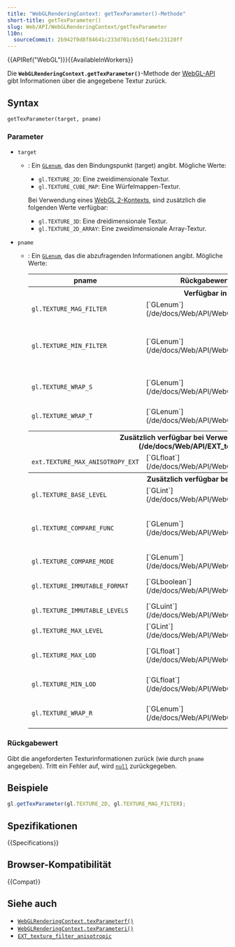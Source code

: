 ```yaml
---
title: "WebGLRenderingContext: getTexParameter()-Methode"
short-title: getTexParameter()
slug: Web/API/WebGLRenderingContext/getTexParameter
l10n:
  sourceCommit: 2b942f0d8f84641c233d701cb5d1f4e6c23120ff
---
```


{{APIRef("WebGL")}}{{AvailableInWorkers}}

Die **`WebGLRenderingContext.getTexParameter()`**-Methode der [WebGL-API](/de/docs/Web/API/WebGL_API) gibt Informationen über die angegebene Textur zurück.

## Syntax

```js-nolint
getTexParameter(target, pname)
```

### Parameter

- `target`

  - : Ein [`GLenum`](/de/docs/Web/API/WebGL_API/Types), das den Bindungspunkt (target) angibt. Mögliche Werte:

    - `gl.TEXTURE_2D`: Eine zweidimensionale Textur.
    - `gl.TEXTURE_CUBE_MAP`: Eine Würfelmappen-Textur.

    Bei Verwendung eines [WebGL 2-Kontexts](/de/docs/Web/API/WebGL2RenderingContext), sind zusätzlich die folgenden Werte verfügbar:

    - `gl.TEXTURE_3D`: Eine dreidimensionale Textur.
    - `gl.TEXTURE_2D_ARRAY`: Eine zweidimensionale Array-Textur.

- `pname`

  - : Ein [`GLenum`](/de/docs/Web/API/WebGL_API/Types), das die abzufragenden Informationen angibt. Mögliche Werte:

    <table class="standard-table">
      <thead>
        <tr>
          <th scope="col">pname</th>
          <th scope="col">Rückgabewerttyp</th>
          <th scope="col">Beschreibung</th>
          <th scope="col">Mögliche Rückgabewerte</th>
        </tr>
      </thead>
      <tbody>
        <tr>
          <th colspan="4">Verfügbar in einem WebGL 1-Kontext</th>
        </tr>
        <tr>
          <td><code>gl.TEXTURE_MAG_FILTER</code></td>
          <td>[`GLenum`](/de/docs/Web/API/WebGL_API/Types)</td>
          <td>Texturvergrößerungsfilter</td>
          <td><code>gl.LINEAR</code> (Standardwert), <code>gl.NEAREST</code>.</td>
        </tr>
        <tr>
          <td><code>gl.TEXTURE_MIN_FILTER</code></td>
          <td>[`GLenum`](/de/docs/Web/API/WebGL_API/Types)</td>
          <td>Texturverkleinerungsfilter</td>
          <td>
            <code>gl.LINEAR</code>, <code>gl.NEAREST</code>,
            <code>gl.NEAREST_MIPMAP_NEAREST</code>,
            <code>gl.LINEAR_MIPMAP_NEAREST</code>,
            <code>gl.NEAREST_MIPMAP_LINEAR</code> (Standardwert),
            <code>gl.LINEAR_MIPMAP_LINEAR</code>.
          </td>
        </tr>
        <tr>
          <td><code>gl.TEXTURE_WRAP_S</code></td>
          <td>[`GLenum`](/de/docs/Web/API/WebGL_API/Types)</td>
          <td>Wickelfunktion für Texturkoordinate <code>s</code></td>
          <td>
            <code>gl.REPEAT</code> (Standardwert), <code>gl.CLAMP_TO_EDGE</code>,
            <code>gl.MIRRORED_REPEAT</code>.
          </td>
        </tr>
        <tr>
          <td><code>gl.TEXTURE_WRAP_T</code></td>
          <td>[`GLenum`](/de/docs/Web/API/WebGL_API/Types)</td>
          <td>Wickelfunktion für Texturkoordinate <code>t</code></td>
          <td>
            <code>gl.REPEAT</code> (Standardwert), <code>gl.CLAMP_TO_EDGE</code>,
            <code>gl.MIRRORED_REPEAT</code>.
          </td>
        </tr>
        <tr>
          <th colspan="4">
            Zusätzlich verfügbar bei Verwendung der
            [`EXT_texture_filter_anisotropic`](/de/docs/Web/API/EXT_texture_filter_anisotropic)-Erweiterung
          </th>
        </tr>
        <tr>
          <td><code>ext.TEXTURE_MAX_ANISOTROPY_EXT</code></td>
          <td>[`GLfloat`](/de/docs/Web/API/WebGL_API/Types)</td>
          <td>Maximale Anisotropie für eine Textur</td>
          <td>Beliebige Float-Werte.</td>
        </tr>
        <tr>
          <th colspan="4">Zusätzlich verfügbar bei Nutzung eines WebGL 2-Kontexts</th>
        </tr>
        <tr>
          <td><code>gl.TEXTURE_BASE_LEVEL</code></td>
          <td>[`GLint`](/de/docs/Web/API/WebGL_API/Types)</td>
          <td>Textur-Mipmap-Level</td>
          <td>Beliebige int-Werte.</td>
        </tr>
        <tr>
          <td><code>gl.TEXTURE_COMPARE_FUNC</code></td>
          <td>[`GLenum`](/de/docs/Web/API/WebGL_API/Types)</td>
          <td>Vergleichsfunktion</td>
          <td>
            <code>gl.LEQUAL</code> (Standardwert), <code>gl.GEQUAL</code>,
            <code>gl.LESS</code>, <code>gl.GREATER</code>, <code>gl.EQUAL</code>,
            <code>gl.NOTEQUAL</code>, <code>gl.ALWAYS</code>, <code>gl.NEVER</code>.
          </td>
        </tr>
        <tr>
          <td><code>gl.TEXTURE_COMPARE_MODE</code></td>
          <td>[`GLenum`](/de/docs/Web/API/WebGL_API/Types)</td>
          <td>Textur-Vergleichsmodus</td>
          <td>
            <code>gl.NONE</code> (Standardwert),
            <code>gl.COMPARE_REF_TO_TEXTURE</code>.
          </td>
        </tr>
        <tr>
          <td><code>gl.TEXTURE_IMMUTABLE_FORMAT</code></td>
          <td>[`GLboolean`](/de/docs/Web/API/WebGL_API/Types)</td>
          <td>Unveränderlichkeit des Texturformats und der Größe</td>
          <td>true oder false.</td>
        </tr>
        <tr>
          <td><code>gl.TEXTURE_IMMUTABLE_LEVELS</code></td>
          <td>[`GLuint`](/de/docs/Web/API/WebGL_API/Types)</td>
          <td>?</td>
          <td>Beliebige uint-Werte.</td>
        </tr>
        <tr>
          <td><code>gl.TEXTURE_MAX_LEVEL</code></td>
          <td>[`GLint`](/de/docs/Web/API/WebGL_API/Types)</td>
          <td>Maximales Textur-Mipmap-Array-Level</td>
          <td>Beliebige int-Werte.</td>
        </tr>
        <tr>
          <td><code>gl.TEXTURE_MAX_LOD</code></td>
          <td>[`GLfloat`](/de/docs/Web/API/WebGL_API/Types)</td>
          <td>Maximaler Wert für die Textur-Detailstufe (Level-of-Detail)</td>
          <td>Beliebige Float-Werte.</td>
        </tr>
        <tr>
          <td><code>gl.TEXTURE_MIN_LOD</code></td>
          <td>[`GLfloat`](/de/docs/Web/API/WebGL_API/Types)</td>
          <td>Minimaler Wert für die Textur-Detailstufe (Level-of-Detail)</td>
          <td>Beliebige Float-Werte.</td>
        </tr>
        <tr>
          <td><code>gl.TEXTURE_WRAP_R</code></td>
          <td>[`GLenum`](/de/docs/Web/API/WebGL_API/Types)</td>
          <td>Wickelfunktion für Texturkoordinate <code>r</code></td>
          <td>
            <code>gl.REPEAT</code> (Standardwert), <code>gl.CLAMP_TO_EDGE</code>,
            <code>gl.MIRRORED_REPEAT</code>.
          </td>
        </tr>
      </tbody>
    </table>

### Rückgabewert

Gibt die angeforderten Texturinformationen zurück (wie durch `pname` angegeben). Tritt ein Fehler auf, wird [`null`](/de/docs/Web/JavaScript/Reference/Operators/null) zurückgegeben.

## Beispiele

```js
gl.getTexParameter(gl.TEXTURE_2D, gl.TEXTURE_MAG_FILTER);
```

## Spezifikationen

{{Specifications}}

## Browser-Kompatibilität

{{Compat}}

## Siehe auch

- [`WebGLRenderingContext.texParameterf()`](/de/docs/Web/API/WebGLRenderingContext/texParameter)
- [`WebGLRenderingContext.texParameteri()`](/de/docs/Web/API/WebGLRenderingContext/texParameter)
- [`EXT_texture_filter_anisotropic`](/de/docs/Web/API/EXT_texture_filter_anisotropic)
